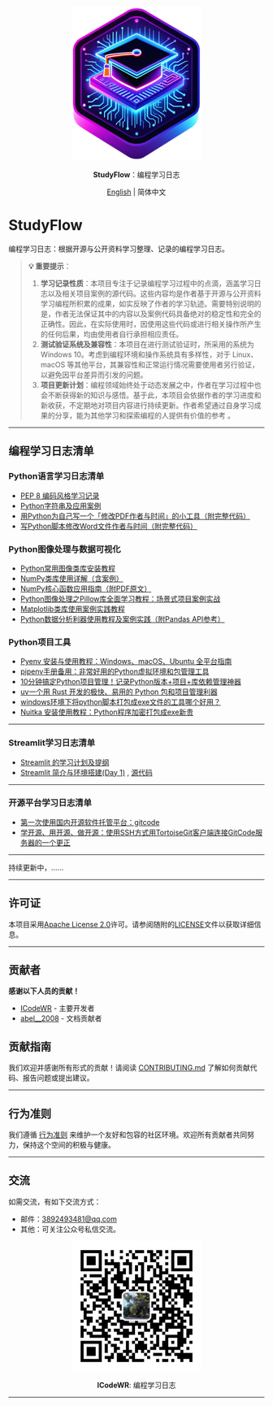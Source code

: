 <div align="center">
  <img src="assets/logo.png" width=256></img>
<p><strong>StudyFlow</strong>：编程学习日志</p>

[English](README.md) | 简体中文
</div>

# StudyFlow

编程学习日志：根据开源与公开资料学习整理、记录的编程学习日志。

> **💡 重要提示**：
> 1. **学习记录性质**：本项目专注于记录编程学习过程中的点滴，涵盖学习日志以及相关项目案例的源代码。这些内容均是作者基于开源与公开资料学习编程所积累的成果，如实反映了作者的学习轨迹。需要特别说明的是，作者无法保证其中的内容以及案例代码具备绝对的稳定性和完全的正确性。因此，在实际使用时，因使用这些代码或进行相关操作所产生的任何后果，均由使用者自行承担相应责任。
> 2. **测试验证系统及兼容性**：本项目在进行测试验证时，所采用的系统为 Windows 10。考虑到编程环境和操作系统具有多样性，对于 Linux、macOS 等其他平台，其兼容性和正常运行情况需要使用者另行验证，以避免因平台差异而引发的问题。
> 3. **项目更新计划**：编程领域始终处于动态发展之中，作者在学习过程中也会不断获得新的知识与感悟。基于此，本项目会依据作者的学习进度和新收获，不定期地对项目内容进行持续更新。作者希望通过自身学习成果的分享，能为其他学习和探索编程的人提供有价值的参考 。

---

## 编程学习日志清单

### Python语言学习日志清单
- [PEP 8 编码风格学习记录](https://mp.weixin.qq.com/s/chQKg8zmz_USLNlnkc1-3g)
- [Python字符串及应用案例](https://mp.weixin.qq.com/s/_Sw0JdCGkv8z5oD211T5ag)
- [用Python为自己写一个「修改PDF作者与时间」的小工具（附完整代码）](https://mp.weixin.qq.com/s/jltUa1p6pyZss88DQVl5fA)
- [写Python脚本修改Word文件作者与时间（附完整代码）](https://mp.weixin.qq.com/s/iVmyK3XVQ8v9YsI6BI6ySA)
### Python图像处理与数据可视化
- [Python常用图像类库安装教程](https://mp.weixin.qq.com/s/1xJqLbzQca7fTdpx9K1m-Q)
- [NumPy类库使用详解（含案例）](https://mp.weixin.qq.com/s/NQ6mggUmvE5wcjRKMcSloA)
- [NumPy核心函数应用指南（附PDF原文）](https://mp.weixin.qq.com/s/w0_g_fLw-i8FzCifBMGnzw)
- [Python图像处理之Pillow库全面学习教程：场景式项目案例实战](https://mp.weixin.qq.com/s/8o-7jCgh7tGJpN9WI2AY1Q)
- [Matplotlib类库使用案例实践教程](https://mp.weixin.qq.com/s/qKJA-46X_ttfdOObN7f5rQ)
- [Python数据分析利器使用教程及案例实践（附Pandas API参考）](https://mp.weixin.qq.com/s/4d_OruRaJLcx2LNLAQ1UsA)
### Python项目工具
- [Pyenv 安装与使用教程：Windows、macOS、Ubuntu 全平台指南](https://mp.weixin.qq.com/s/XCHxXFL2a2qRrW-X26Vwdw)
- [pipenv手册备用：非常好用的Python虚拟环境和包管理工具](https://mp.weixin.qq.com/s/Fn7Fm9bYePZsnVAA3rMhtQ)
- [10分钟搞定Python项目管理！记录Python版本+项目+库依赖管理神器](https://mp.weixin.qq.com/s/nG2bWO2uUWUyBeObf8A5lA)
- [uv一个用 Rust 开发的极快、易用的 Python 包和项目管理利器](https://mp.weixin.qq.com/s/ntCupZohe9TDpmDBo3MsYg)
- [windows环境下将python脚本打包成exe文件的工具哪个好用？](https://mp.weixin.qq.com/s/W2vUQEPmTTclVfdOyTL8JQ)
- [Nuitka 安装使用教程：Python程序加密打包成exe新贵](https://mp.weixin.qq.com/s/XWhX4Hw2LFPvBLPOJy5UGw)

---

### Streamlit学习日志清单
- [Streamlit 的学习计划及提纲](https://mp.weixin.qq.com/s/sg4WOKOS7f3Ge4Tzt8KmwQ)
- [Streamlit 简介与环境搭建(Day 1)](https://mp.weixin.qq.com/s/S4pB2dV1cJ2vOIotzKPHFg) , [源代码](./src/streamLib/src/day01/app.py)

---

### 开源平台学习日志清单
- [第一次使用国内开源软件托管平台：gitcode](https://mp.weixin.qq.com/s/3O9QmyocDXK03aMaS0T7Rw)
- [学开源、用开源、做开源：使用SSH方式用TortoiseGit客户端连接GitCode服务器的一个更正](https://mp.weixin.qq.com/s/2wGeWyWajaSQrQiurWVo0w)

---

持续更新中，......

---

## 许可证
本项目采用[Apache License 2.0](LICENSE)许可。请参阅随附的[LICENSE](LICENSE)文件以获取详细信息。

---

## 贡献者
**感谢以下人员的贡献！**
- [ICodeWR](https://gitcode.com/ICodeWR) - 主要开发者
- [abel__2008](https://gitcode.com/abel__2008) - 文档贡献者

## 贡献指南
我们欢迎并感谢所有形式的贡献！请阅读 [CONTRIBUTING.md](CONTRIBUTING.md) 了解如何贡献代码、报告问题或提出建议。

---

## 行为准则
我们遵循 [行为准则](CODE_OF_CONDUCT.md) 来维护一个友好和包容的社区环境。欢迎所有贡献者共同努力，保持这个空间的积极与健康。

---

## 交流
如需交流，有如下交流方式：
- 邮件：3892493481@qq.com
- 其他：可关注公众号私信交流。

<div align="center">
  <img src="assets/ICodeWR.jpg" width=256></img>
  <p><strong>ICodeWR</strong>: 编程学习日志 </p>
</div>

---
